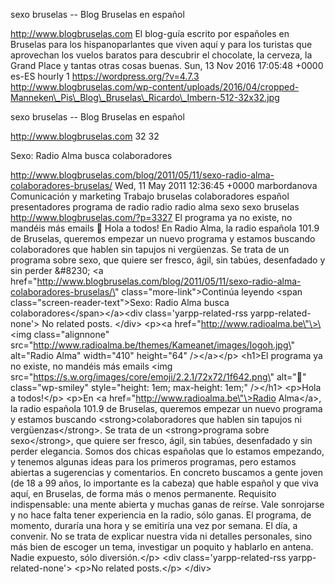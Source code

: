 sexo bruselas -- Blog Bruselas en español

http://www.blogbruselas.com El blog-guía escrito por españoles en
Bruselas para los hispanoparlantes que viven aquí y para los turistas
que aprovechan los vuelos baratos para descubrir el chocolate, la
cerveza, la Grand Place y tantas otras cosas buenas. Sun, 13 Nov 2016
17:05:48 +0000 es-ES hourly 1 https://wordpress.org/?v=4.7.3
http://www.blogbruselas.com/wp-content/uploads/2016/04/cropped-Manneken\_Pis\_Blog\_Bruselas\_Ricardo\_Imbern-512-32x32.jpg

sexo bruselas -- Blog Bruselas en español

http://www.blogbruselas.com 32 32

Sexo: Radio Alma busca colaboradores

http://www.blogbruselas.com/blog/2011/05/11/sexo-radio-alma-colaboradores-bruselas/
Wed, 11 May 2011 12:36:45 +0000 marbordanova Comunicación y marketing
Trabajo bruselas colaboradores español presentadores programa de radio
radio radio alma sexo sexo bruselas http://www.blogbruselas.com/?p=3327
El programa ya no existe, no mandéis más emails 🙂 Hola a todos! En Radio
Alma, la radio española 101.9 de Bruselas, queremos empezar un nuevo
programa y estamos buscando colaboradores que hablen sin tapujos ni
vergüenzas. Se trata de un programa sobre sexo, que quiere ser fresco,
ágil, sin tabúes, desenfadado y sin perder &\#8230; \<a
href=\"http://www.blogbruselas.com/blog/2011/05/11/sexo-radio-alma-colaboradores-bruselas/\"
class=\"more-link\"\>Continúa leyendo \<span
class=\"screen-reader-text\"\>Sexo: Radio Alma busca
colaboradores\</span\>\</a\>\<div class=\'yarpp-related-rss
yarpp-related-none\'\> No related posts. \</div\> \<p\>\<a
href=\"http://www.radioalma.be\"\>\<img class=\"alignnone\"
src=\"http://www.radioalma.be/themes/Kameanet/images/logoh.jpg\"
alt=\"Radio Alma\" width=\"410\" height=\"64\" /\>\</a\>\</p\> \<h1\>El
programa ya no existe, no mandéis más emails \<img
src=\"https://s.w.org/images/core/emoji/2.2.1/72x72/1f642.png\"
alt=\"🙂\" class=\"wp-smiley\" style=\"height: 1em; max-height: 1em;\"
/\>\</h1\> \<p\>Hola a todos!\</p\> \<p\>En \<a
href=\"http://www.radioalma.be\"\>Radio Alma\</a\>, la radio española
101.9 de Bruselas, queremos empezar un nuevo programa y estamos buscando
\<strong\>colaboradores que hablen sin tapujos ni vergüenzas\</strong\>.
Se trata de un \<strong\>programa sobre sexo\</strong\>, que quiere ser
fresco, ágil, sin tabúes, desenfadado y sin perder elegancia. Somos dos
chicas españolas que lo estamos empezando, y tenemos algunas ideas para
los primeros programas, pero estamos abiertas a sugerencias y
comentarios. En concreto buscamos a gente joven (de 18 a 99 años, lo
importante es la cabeza) que hable español y que viva aquí, en Bruselas,
de forma más o menos permanente. Requisito indispensable: una mente
abierta y muchas ganas de reírse. Vale sonrojarse y no hace falta tener
experiencia en la radio, sólo ganas. El programa, de momento, duraría
una hora y se emitiría una vez por semana. El día, a convenir. No se
trata de explicar nuestra vida ni detalles personales, sino más bien de
escoger un tema, investigar un poquito y hablarlo en antena. Nadie
expuesto, sólo diversión.\</p\> \<div class=\'yarpp-related-rss
yarpp-related-none\'\> \<p\>No related posts.\</p\> \</div\>
